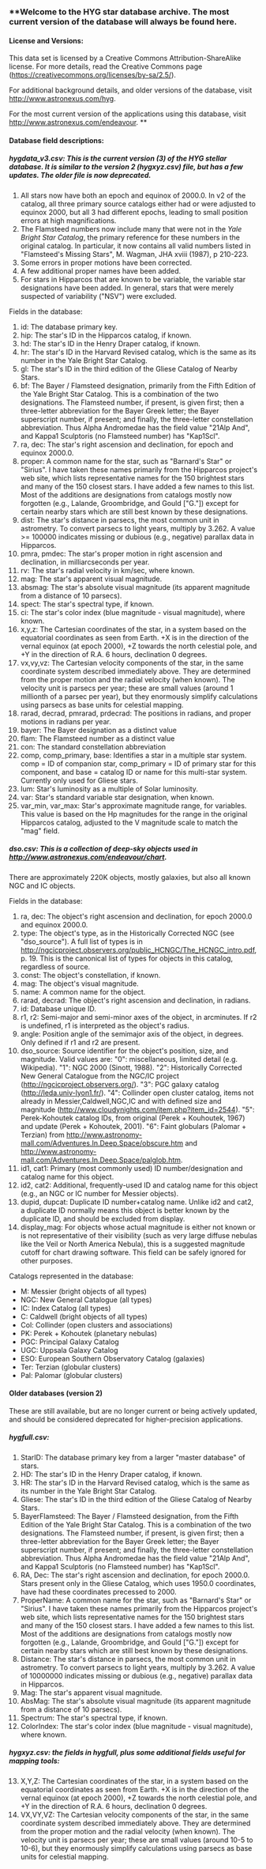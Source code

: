 ### **Welcome to the HYG star database archive.  The most current version of the database will always be found here. 

#### License and Versions:

This data set is licensed by a Creative Commons Attribution-ShareAlike license. For more details, read the Creative Commons page (https://creativecommons.org/licenses/by-sa/2.5/).
 
For additional background details, and older versions of the database, visit  http://www.astronexus.com/hyg.

For the most current version of the applications using this database, visit http://www.astronexus.com/endeavour. **

#### Database field descriptions:


##### hygdata_v3.csv:  This is the current version (3) of the HYG stellar database.  It is similar to the version 2 (hygxyz.csv) file, but has a few updates.  The older file is now deprecated.

1. All stars now have both an epoch and equinox of 2000.0.  In v2 of the catalog, all three primary source catalogs either had or were adjusted to equinox 2000, but all 3 had different epochs, leading to small position errors at high magnifications.
2. The Flamsteed numbers now include many that were not in the _Yale Bright Star Catalog_, the
primary reference for these numbers in the original catalog.  In particular, it now contains all valid numbers listed in "Flamsteed's Missing Stars", M. Wagman, JHA xviii (1987), p 210-223.
3. Some errors in proper motions have been corrected.
4. A few additional proper names have been added.
5. For stars in Hipparcos that are known to be variable, the variable star designations have been added.  In general,
stars that were merely suspected of variability ("NSV") were excluded.



Fields in the database:

1. id: The database primary key.
2. hip: The star's ID in the Hipparcos catalog, if known.
3. hd: The star's ID in the Henry Draper catalog, if known.
4. hr: The star's ID in the Harvard Revised catalog, which is the same as its number in the Yale Bright Star Catalog.
5. gl: The star's ID in the third edition of the Gliese Catalog of Nearby Stars.
6. bf: The Bayer / Flamsteed designation, primarily from the Fifth Edition of the Yale Bright Star Catalog. This is a combination of the two designations. The Flamsteed number, if present, is given first; then a three-letter abbreviation for the Bayer Greek letter; the Bayer superscript number, if present; and finally, the three-letter constellation abbreviation. Thus Alpha Andromedae has the field value "21Alp And", and Kappa1 Sculptoris (no Flamsteed number) has "Kap1Scl".
7. ra, dec: The star's right ascension and declination, for epoch and equinox 2000.0. 
8. proper: A common name for the star, such as "Barnard's Star" or "Sirius". I have taken these names primarily from the Hipparcos project's web site, which lists representative names for the 150 brightest stars and many of the 150 closest stars. I have added a few names to this list. Most of the additions are designations from catalogs mostly now forgotten (e.g., Lalande, Groombridge, and Gould ["G."]) except for certain nearby stars which are still best known by these designations.
9. dist: The star's distance in parsecs, the most common unit in astrometry. To convert parsecs to light years, multiply by 3.262. A value >= 100000 indicates missing or dubious (e.g., negative) parallax data in Hipparcos.
10. pmra, pmdec:  The star's proper motion in right ascension and declination, in milliarcseconds per year.  
11. rv:  The star's radial velocity in km/sec, where known.
12. mag: The star's apparent visual magnitude.
13. absmag: The star's absolute visual magnitude (its apparent magnitude from a distance of 10 parsecs).
14. spect: The star's spectral type, if known.
15. ci: The star's color index (blue magnitude - visual magnitude), where known.
16. x,y,z: The Cartesian coordinates of the star, in a system based on the equatorial coordinates as seen from Earth. +X is in the direction of the vernal equinox (at epoch 2000), +Z towards the north celestial pole, and +Y in the direction of R.A. 6 hours, declination 0 degrees.
17. vx,vy,vz: The Cartesian velocity components of the star, in the same coordinate system described immediately above. They are determined from the proper motion and the radial velocity (when known). The velocity unit is parsecs per year; these are small values (around 1 millionth of a parsec per year), but they enormously simplify calculations using parsecs as base units for celestial mapping.
18. rarad, decrad, pmrarad, prdecrad:  The positions in radians, and proper motions in radians per year.
19. bayer:  The Bayer designation as a distinct value
20. flam:  The Flamsteed number as a distinct value
21. con:  The standard constellation abbreviation
22. comp, comp\_primary, base:  Identifies a star in a multiple star system.  comp = ID of companion star, comp\_primary = ID of primary star for this component, and base = catalog ID or name for this multi-star system.  Currently only used for Gliese stars.
23. lum:  Star's luminosity as a multiple of Solar luminosity.
24. var:  Star's standard variable star designation, when known.
25. var\_min, var\_max:  Star's approximate magnitude range, for variables.  This value is based on the Hp magnitudes for the range in the original Hipparcos catalog, adjusted to the V magnitude scale to match the "mag" field.

##### dso.csv:  This is a collection of deep-sky objects used in http://www.astronexus.com/endeavour/chart.  
There are approximately 220K objects, mostly galaxies, but also all known NGC and IC objects.


Fields in the database:

1. ra, dec: The object's right ascension and declination, for epoch 2000.0 and equinox 2000.0. 
2. type:  The object's type, as in the Historically Corrected NGC (see "dso\_source").  A full list of types is in
http://ngcicproject.observers.org/public_HCNGC/The_HCNGC_intro.pdf, p. 19.  This is the canonical list of types for objects
in this catalog, regardless of source.
3. const: The object's constellation, if known.
4. mag:  The object's visual magnitude.
5. name:  A common name for the object.
6. rarad, decrad:  The object's right ascension and declination, in radians.
7. id: Database unique ID.
8. r1, r2:  Semi-major and semi-minor axes of the object, in arcminutes.  If r2 is undefined, r1 is interpreted as the object's radius.
9. angle: Position angle of the semimajor axis of the object, in degrees.  Only defined if r1 and r2 are present.
10.  dso\_source:  Source identifier for the object's position, size, and magnitude.  Valid values are:  "0": miscellaneous, limited detail (e.g. Wikipedia).  "1": NGC 2000 (Sinott, 1988). "2": Historically Corrected New General Catalogue from the NGC/IC project (http://ngcicproject.observers.org/).  "3": PGC galaxy catalog (http://leda.univ-lyon1.fr/).  "4": Collinder open cluster catalog, items not already in Messier,Caldwell,NGC,IC and with defined size and magnitude (http://www.cloudynights.com/item.php?item_id=2544).  "5": Perek-Kohoutek catalog IDs, from original (Perek + Kouhoutek, 1967) and update (Perek + Kohoutek, 2001). "6":  Faint globulars (Palomar + Terzian) from http://www.astronomy-mall.com/Adventures.In.Deep.Space/obscure.htm and http://www.astronomy-mall.com/Adventures.In.Deep.Space/palglob.htm.
11. id1, cat1:  Primary (most commonly used) ID number/designation and catalog name for this object.
12. id2, cat2:  Additional, frequently-used ID and catalog name for this object (e.g., an NGC or IC number for Messier objects).
13. dupid, dupcat:  Duplicate ID number+catalog name. Unlike id2 and cat2, a duplicate ID normally means this object is better known by the duplicate ID, and should be excluded from display.
14. display_mag:  For objects whose actual magnitude is either not known or is not representative of their visibility (such as very large diffuse nebulas like the Veil or North America Nebula), this is a suggested magnitude cutoff for chart drawing software.  This field can be safely ignored for other purposes.

Catalogs represented in the database:
* M: Messier (bright objects of all types)
* NGC:  New General Catalogue (all types)
* IC: Index Catalog (all types)
* C: Caldwell (bright objects of all types)
* Col:  Collinder (open clusters and associations)
* PK:  Perek + Kohoutek (planetary nebulas)
* PGC:  Principal Galaxy Catalog  
* UGC:  Uppsala Galaxy Catalog 
* ESO:  European Southern Observatory Catalog (galaxies)
* Ter:  Terzian (globular clusters)
* Pal:  Palomar (globular clusters)

#### Older databases (version 2)

These are still available, but are no longer current or being actively updated, and should be considered deprecated for higher-precision applications.

##### hygfull.csv:

1. StarID: The database primary key from a larger "master database" of stars.
2. HD: The star's ID in the Henry Draper catalog, if known.
3. HR: The star's ID in the Harvard Revised catalog, which is the same as its number in the Yale Bright Star Catalog.
4. Gliese: The star's ID in the third edition of the Gliese Catalog of Nearby Stars.
5. BayerFlamsteed: The Bayer / Flamsteed designation, from the Fifth Edition of the Yale Bright Star Catalog. This is a combination of the two designations. The Flamsteed number, if present, is given first; then a three-letter abbreviation for the Bayer Greek letter; the Bayer superscript number, if present; and finally, the three-letter constellation abbreviation. Thus Alpha Andromedae has the field value "21Alp And", and Kappa1 Sculptoris (no Flamsteed number) has "Kap1Scl".
6. RA, Dec: The star's right ascension and declination, for epoch 2000.0. Stars present only in the Gliese Catalog, which uses 1950.0 coordinates, have had these coordinates precessed to 2000.
7. ProperName: A common name for the star, such as "Barnard's Star" or "Sirius". I have taken these names primarily from the Hipparcos project's web site, which lists representative names for the 150 brightest stars and many of the 150 closest stars. I have added a few names to this list. Most of the additions are designations from catalogs mostly now forgotten (e.g., Lalande, Groombridge, and Gould ["G."]) except for certain nearby stars which are still best known by these designations.
8. Distance: The star's distance in parsecs, the most common unit in astrometry. To convert parsecs to light years, multiply by 3.262. A value of 10000000 indicates missing or dubious (e.g., negative) parallax data in Hipparcos.
9. Mag: The star's apparent visual magnitude.
10. AbsMag: The star's absolute visual magnitude (its apparent magnitude from a distance of 10 parsecs).
11. Spectrum: The star's spectral type, if known.
12. ColorIndex: The star's color index (blue magnitude - visual magnitude), where known.
                                                       
##### hygxyz.csv: the fields in hygfull, plus some additional fields useful for mapping tools:

13. X,Y,Z: The Cartesian coordinates of the star, in a system based on the equatorial coordinates as seen from Earth. +X is in the direction of the vernal equinox (at epoch 2000), +Z towards the north celestial pole, and +Y in the direction of R.A. 6 hours, declination 0 degrees.
14. VX,VY,VZ: The Cartesian velocity components of the star, in the same coordinate system described immediately above. They are determined from the proper motion and the radial velocity (when known). The velocity unit is parsecs per year; these are small values (around 10-5 to 10-6), but they enormously simplify calculations using parsecs as base units for celestial mapping.
